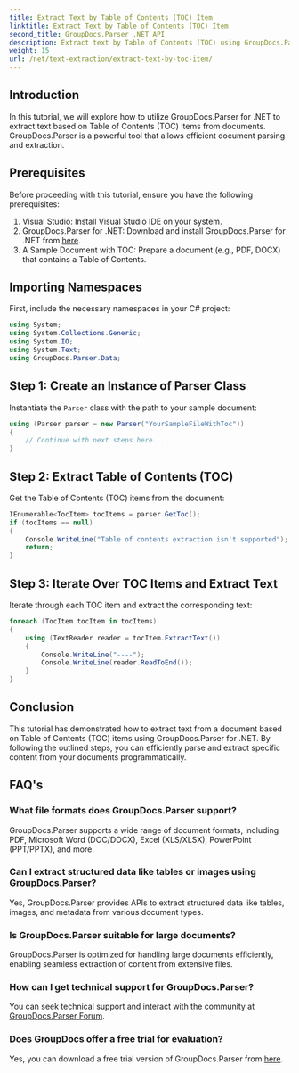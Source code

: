 ```yaml
---
title: Extract Text by Table of Contents (TOC) Item
linktitle: Extract Text by Table of Contents (TOC) Item
second_title: GroupDocs.Parser .NET API
description: Extract text by Table of Contents (TOC) using GroupDocs.Parser for .NET. Learn efficient document parsing techniques for structured data extraction.
weight: 15
url: /net/text-extraction/extract-text-by-toc-item/
---
```

## Introduction
In this tutorial, we will explore how to utilize GroupDocs.Parser for .NET to extract text based on Table of Contents (TOC) items from documents. GroupDocs.Parser is a powerful tool that allows efficient document parsing and extraction.
## Prerequisites
Before proceeding with this tutorial, ensure you have the following prerequisites:
1. Visual Studio: Install Visual Studio IDE on your system.
2. GroupDocs.Parser for .NET: Download and install GroupDocs.Parser for .NET from [here](https://releases.groupdocs.com/parser/net/).
3. A Sample Document with TOC: Prepare a document (e.g., PDF, DOCX) that contains a Table of Contents.

## Importing Namespaces
First, include the necessary namespaces in your C# project:
```csharp
using System;
using System.Collections.Generic;
using System.IO;
using System.Text;
using GroupDocs.Parser.Data;
```
## Step 1: Create an Instance of Parser Class
Instantiate the `Parser` class with the path to your sample document:
```csharp
using (Parser parser = new Parser("YourSampleFileWithToc"))
{
    // Continue with next steps here...
}
```
## Step 2: Extract Table of Contents (TOC)
Get the Table of Contents (TOC) items from the document:
```csharp
IEnumerable<TocItem> tocItems = parser.GetToc();
if (tocItems == null)
{
    Console.WriteLine("Table of contents extraction isn't supported");
    return;
}
```
## Step 3: Iterate Over TOC Items and Extract Text
Iterate through each TOC item and extract the corresponding text:
```csharp
foreach (TocItem tocItem in tocItems)
{
    using (TextReader reader = tocItem.ExtractText())
    {
        Console.WriteLine("----");
        Console.WriteLine(reader.ReadToEnd());
    }
}
```

## Conclusion
This tutorial has demonstrated how to extract text from a document based on Table of Contents (TOC) items using GroupDocs.Parser for .NET. By following the outlined steps, you can efficiently parse and extract specific content from your documents programmatically.

## FAQ's
### What file formats does GroupDocs.Parser support?
GroupDocs.Parser supports a wide range of document formats, including PDF, Microsoft Word (DOC/DOCX), Excel (XLS/XLSX), PowerPoint (PPT/PPTX), and more.
### Can I extract structured data like tables or images using GroupDocs.Parser?
Yes, GroupDocs.Parser provides APIs to extract structured data like tables, images, and metadata from various document types.
### Is GroupDocs.Parser suitable for large documents?
GroupDocs.Parser is optimized for handling large documents efficiently, enabling seamless extraction of content from extensive files.
### How can I get technical support for GroupDocs.Parser?
You can seek technical support and interact with the community at [GroupDocs.Parser Forum](https://forum.groupdocs.com/c/parser/17).
### Does GroupDocs offer a free trial for evaluation?
Yes, you can download a free trial version of GroupDocs.Parser from [here](https://releases.groupdocs.com/).
